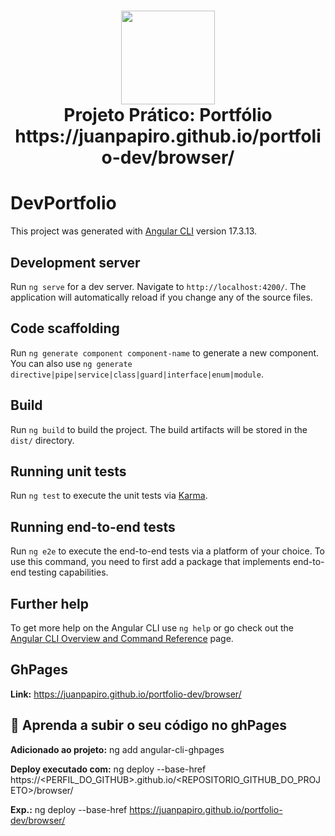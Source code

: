 
<h1 align="center">
  <img src="https://vidafullstack.com.br/wp-content/uploads/2020/07/angular.png" alt="" width="150">
  <br>
    Projeto Prático: Portfólio
  <br>
  https://juanpapiro.github.io/portfolio-dev/browser/
</h1>

# DevPortfolio

This project was generated with [Angular CLI](https://github.com/angular/angular-cli) version 17.3.13.

## Development server

Run `ng serve` for a dev server. Navigate to `http://localhost:4200/`. The application will automatically reload if you change any of the source files.

## Code scaffolding

Run `ng generate component component-name` to generate a new component. You can also use `ng generate directive|pipe|service|class|guard|interface|enum|module`.

## Build

Run `ng build` to build the project. The build artifacts will be stored in the `dist/` directory.

## Running unit tests

Run `ng test` to execute the unit tests via [Karma](https://karma-runner.github.io).

## Running end-to-end tests

Run `ng e2e` to execute the end-to-end tests via a platform of your choice. To use this command, you need to first add a package that implements end-to-end testing capabilities.

## Further help

To get more help on the Angular CLI use `ng help` or go check out the [Angular CLI Overview and Command Reference](https://angular.io/cli) page.




## GhPages

<strong>Link:</strong> https://juanpapiro.github.io/portfolio-dev/browser/

## :custard: Aprenda a subir o seu código no ghPages

<strong>Adicionado ao projeto:</strong> ng add angular-cli-ghpages
<br>

<strong>Deploy executado com:</strong> ng deploy --base-href https://<PERFIL_DO_GITHUB>.github.io/<REPOSITORIO_GITHUB_DO_PROJETO>/browser/

<strong>Exp.:</strong> ng deploy --base-href https://juanpapiro.github.io/portfolio-dev/browser/